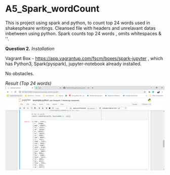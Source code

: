 # A5_Spark_wordCount

This is project using spark and python, to count top 24 words used in shakespheare writings.
Cleansed file with headers and unrelavant datas inbetween using python.
Spark counts top 24 words , omits whitespaces & ''.


**Question 2.**
*Installation*

Vagrant Box - <https://app.vagrantup.com/fscm/boxes/spark-jupyter>  , which has Python3, Spark(pyspark), jupyter-notebook already installed.

No obstacles.

*Result (Top 24 words)*
![result](https://github.com/iramshiv/A5_spark_word_count/blob/master/result.PNG)
